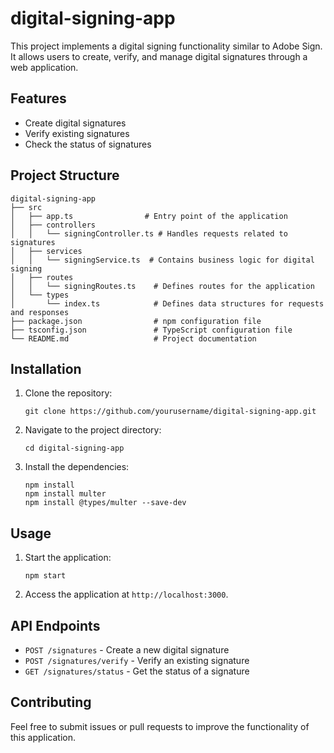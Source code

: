 # digital-signing-app

This project implements a digital signing functionality similar to Adobe Sign. It allows users to create, verify, and manage digital signatures through a web application.

## Features

- Create digital signatures
- Verify existing signatures
- Check the status of signatures

## Project Structure

```
digital-signing-app
├── src
│   ├── app.ts                # Entry point of the application
│   ├── controllers
│   │   └── signingController.ts # Handles requests related to signatures
│   ├── services
│   │   └── signingService.ts  # Contains business logic for digital signing
│   ├── routes
│   │   └── signingRoutes.ts    # Defines routes for the application
│   └── types
│       └── index.ts            # Defines data structures for requests and responses
├── package.json                # npm configuration file
├── tsconfig.json               # TypeScript configuration file
└── README.md                   # Project documentation
```

## Installation

1. Clone the repository:
   ```
   git clone https://github.com/yourusername/digital-signing-app.git
   ```
2. Navigate to the project directory:
   ```
   cd digital-signing-app
   ```

3. Install the dependencies:
   ```
   npm install
   npm install multer
   npm install @types/multer --save-dev

   ```

## Usage

1. Start the application:
   ```
   npm start
   ```
2. Access the application at `http://localhost:3000`.

## API Endpoints

- `POST /signatures` - Create a new digital signature
- `POST /signatures/verify` - Verify an existing signature
- `GET /signatures/status` - Get the status of a signature

## Contributing

Feel free to submit issues or pull requests to improve the functionality of this application.
